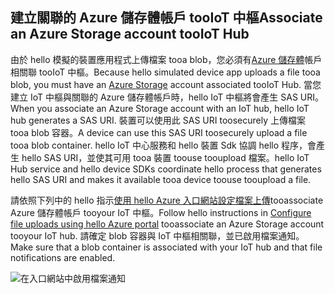 ## <a name="associate-an-azure-storage-account-tooiot-hub"></a><span data-ttu-id="10a3e-101">建立關聯的 Azure 儲存體帳戶 tooIoT 中樞</span><span class="sxs-lookup"><span data-stu-id="10a3e-101">Associate an Azure Storage account tooIoT Hub</span></span>

<span data-ttu-id="10a3e-102">由於 hello 模擬的裝置應用程式上傳檔案 tooa blob，您必須有[Azure 儲存體](../articles/storage/common/storage-create-storage-account.md#create-a-storage-account)帳戶相關聯 tooIoT 中樞。</span><span class="sxs-lookup"><span data-stu-id="10a3e-102">Because hello simulated device app uploads a file tooa blob, you must have an [Azure Storage](../articles/storage/common/storage-create-storage-account.md#create-a-storage-account) account associated tooIoT Hub.</span></span> <span data-ttu-id="10a3e-103">當您建立 IoT 中樞與關聯的 Azure 儲存體帳戶時，hello IoT 中樞將會產生 SAS URI。</span><span class="sxs-lookup"><span data-stu-id="10a3e-103">When you associate an Azure Storage account with an IoT hub, hello IoT hub generates a SAS URI.</span></span> <span data-ttu-id="10a3e-104">裝置可以使用此 SAS URI toosecurely 上傳檔案 tooa blob 容器。</span><span class="sxs-lookup"><span data-stu-id="10a3e-104">A device can use this SAS URI toosecurely upload a file tooa blob container.</span></span> <span data-ttu-id="10a3e-105">hello IoT 中心服務和 hello 裝置 Sdk 協調 hello 程序，會產生 hello SAS URI，並使其可用 tooa 裝置 toouse tooupload 檔案。</span><span class="sxs-lookup"><span data-stu-id="10a3e-105">hello IoT Hub service and hello device SDKs coordinate hello process that generates hello SAS URI and makes it available tooa device toouse tooupload a file.</span></span>

<span data-ttu-id="10a3e-106">請依照下列中的 hello 指示[使用 hello Azure 入口網站設定檔案上傳](../articles/iot-hub/iot-hub-configure-file-upload.md)tooassociate Azure 儲存體帳戶 tooyour IoT 中樞。</span><span class="sxs-lookup"><span data-stu-id="10a3e-106">Follow hello instructions in [Configure file uploads using hello Azure portal](../articles/iot-hub/iot-hub-configure-file-upload.md) tooassociate an Azure Storage account tooyour IoT hub.</span></span> <span data-ttu-id="10a3e-107">請確定 blob 容器與 IoT 中樞相關聯，並已啟用檔案通知。</span><span class="sxs-lookup"><span data-stu-id="10a3e-107">Make sure that a blob container is associated with your IoT hub and that file notifications are enabled.</span></span>

![在入口網站中啟用檔案通知](media/iot-hub-associate-storage/enable-file-notifications.png)